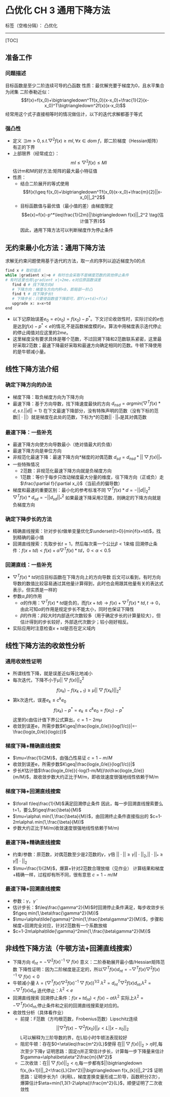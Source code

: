 ﻿# 凸优化 CH 3 通用下降方法

标签（空格分隔）： 凸优化

---
[TOC]

## 准备工作
### 问题描述
目标函数是至少二阶连续可导的凸函数
性质：最优解充要于梯度为0，且水平集合为闭集
二阶泰勒近似：$$f(x)=f(x_0)+\bigtriangledown^Tf(x_0)(x-x_0)+\frac{1}{2}(x-x_0)^T\bigtriangledown^2f(x)(x-x_0)$$
经常用这个式子直接相等时的情况做估计，以下的迭代求解都基于等式
### 强凸性
* 定义
$\exists m>0,s.t.\bigtriangledown^2f(x)\geq mI,\forall x\in dom\ f$，即二阶梯度（Hessian矩阵）有正的下界
* 上部限界（经常成立）：
$$mI\leq\bigtriangledown^2f(x)\leq MI$$
估计m和M的好方法:矩阵的最大最小特征值
* 性质：
  * 结合二阶展开的等式使用
  $$f(x)\geq f(x_0)+\bigtriangledown^Tf(x_0)(x-x_0)+\frac{m}{2}||x-x_0||_2^2$$
  * 目标函数值与最优值（最小值的差）由梯度限定
  $$e(x)=f(x)-p^*\leq\frac{1}{2m}||\bigtriangledown f(x)||_2^2 \tag{估计值下界}$$
  因此，通用下降方法可以判断梯度作为停止条件

## 无约束最小化方法：通用下降方法
求解无约束问题使用基于迭代的方法，取一点的序列以迫近梯度为0的点
```Python
find x # 取初值点
while |gradient x|>e # 有时也会采取不是梯度范数的其他停止条件
# 有时这里也用|gradient x|>2me，e对应原函数误差
   find d # 找下降方向d
   # 下降方向：梯度与方向内积<0，即局部一阶凸
   find t # 找下降步长t
   # 下降步长：只要使函数值下降即可，即f(x+td)<f(x)
   upgrade x: x=x+td
end
```
* 以下记原始误差$e_0=e(x_0)=f(x_0)-p^*$。下文讨论收敛性时，实际讨论的$e$也是达到$f(x)-p^*<e$的情况,不是函数梯度模的$e$。算法中用梯度表示迭代停止的停止阈值对应这里的$2me$。
* 这里梯度没有要求具体是哪个范数，不过回溯下降和2范数联系紧密，这里最好采取2范数；最速下降最好采取和最速方向确定相同的范数。牛顿下降使用的是牛顿减小量。

## 线性下降方法介绍

### 确定下降方向的办法
* 梯度下降：取负梯度方向为下降方向
* 最速下降：基于方向导数，找下降速度最快的方向
  $d_{nsd}=argmin\{\bigtriangledown^Tf(x)*d,s.t.||d||=1\}$
在下文最速下降部分，没有特殊声明的范数（没有下标的范数$||\cdot||$）就是梯度在此处的范数，下标为*的范数$||\cdot||_*$是其对偶范数

  
### 最速下降：一些补充
* 最速下降方向使方向导数最小（绝对值最大的负值）
* 最速下降方向是单位方向
* 非规范化最速下降：最速下降方向*梯度的对偶范数
$d_{sd}=d_{nsd}*||\bigtriangledown f(x)||_*$
* 一些特殊情况
  * 2范数：非规范化最速下降方向就是负梯度方向
  * 1范数：等价于每步只改动梯度最大分量的维度，往下降方向（正或负）走$\frac{\partial f}{\partial x_i}$（当前点的偏导数）
* 梯度和最速的重要区别：最小化的参考标准不同
$\bigtriangledown^Tf(x)*d=-||d||_2^2$
$\bigtriangledown^Tf(x)*d_{sd}=-||d_{sd}||_*^2$
如果最速下降采用2范数，则确定的下降方向就是负梯度方向

### 确定下降步长的方法
* 精确直线搜索：针对步长$t$做单变量优化$\underset{t>0}{min}f(x+td)$，找到精确的最小值
* 回溯直线搜索：先取步长$t=1$，然后每次乘一个公比$\beta<1$来缩
回溯停止条件：$f(x+td)<f(x)+\alpha\bigtriangledown^Tf(x)*td$，$0<\alpha<0.5$

### 回溯直线：一些补充
* $\bigtriangledown^Tf(x)*td$对应目标函数在下降方向上的方向导数
后文可以看到，有时方向导数的数值比较容易通过其他量计算得到，此时也会用跟其他量有关的表达式表示，但实质是一样的
* 参数$\alpha$,$\beta$的作用
  * $\alpha$的作用：$\bigtriangledown^Tf(x)*td$是负的，而$f(x+td)\to f(x)+\bigtriangledown^Tf(x)*td, t\to0$，由此可知$\alpha$的作用是规定步长不能太小，同时也保证下降性
  * $\beta$的作用：$\beta$较大时内部迭代次数较多（用于确定步长的计算量较大），但估计得到的步长较好，外部迭代次数少；较小刚好相反。
* 实际应用时注意检查$x+td$是否在定义域内

## 线性下降方法的收敛性分析

### 通用收敛性证明
* 所谓线性下降，就是误差近似等比地减小
* 每次迭代，下降不小于$\mu||\bigtriangledown f(x)||_2^2$
$$f(x_k)-f(x_{k+1})\geq \mu||\bigtriangledown f(x_k)||_2^2$$
* 第k次迭代，误差$e_k\leq c^ke_0$
$$f(x_k)-p^*=e_k\leq c^ke_0=f(x_0)-p^*$$
这里的c由估计值下界公式算出，$c=1-2m\mu$
* 收敛到误差e，所需步数$K\geq|\frac{log(e_0/e)}{log(1/c)}|=-\frac{log(e_0/e)}{log(c)}$

### 梯度下降+精确直线搜索
* $\mu=\frac{1}{2M}$，由强凸性易证
$c=1-m/M$
* 收敛到误差e，所需步数$K\geq|\frac{log(e_0/e)}{log(1/c)}|$
* 步长$K$估计值$\frac{log(e_0/e)}{-log(1-m/M)}\to\frac{log(e_0/e)}{m/M}$，故收敛步数大约正比于M/m，即收敛速度很强地线性依赖于M/m

### 梯度下降+回溯直线搜索
* $\forall t\leq\frac{1}{M}$满足回溯停止条件
因此，每一步回溯直线搜索要么t=1，要么$t\geq\frac{\beta}{M}$
* $\mu=\alpha\ min(1,\frac{\beta}{M})$，由回溯终止条件直接指出的
$c=1-2m\alpha\ min(1,\frac{\beta}{M})$
* 步数大约正比于M/m(收敛速度很强地线性依赖于M/m)

### 最速下降+精确直线搜索
* 约束/参数：原范数，对偶范数至少是2范数的$\gamma$，$\tilde{\gamma}$倍
  $||\cdot||\geq\gamma||\cdot||_2$,$||\cdot||_*\geq\tilde{\gamma}||\cdot||_2$
* $\mu=\frac{1}{2M}$，爆算+针对2范数合理放缩（见作业）
计算结果和梯度+精确一样，过程却有所不同，很有意思
$c=1-m/M$
  
### 最速下降+回溯直线搜索
* 参数：$\gamma$，$\tilde{\gamma}$
* 估计步长：$t\leq\frac{\gamma^2}{M}$时回溯停止条件满足，每步收敛步长$t\geq min(1,\beta\frac{\gamma^2}{M})$
* $\mu=\alpha\tilde{\gamma}^2min(1,\frac{\beta\gamma^2}{M})$，步骤和梯度+回溯完全对应，针对2范数有一个系数放缩
* $c=1-2m\alpha\tilde{\gamma}^2min(1,\frac{\beta\gamma^2}{M})$

## 非线性下降方法（牛顿方法+回溯直线搜索）
* 下降方向
$d_{nt}=-\bigtriangledown^2f(x)^{-1}\bigtriangledown f(x)$
意义：二阶泰勒展开最小值/Hessian矩阵范数
下降性证明：因为二阶梯度是正定的，所以$\bigtriangledown^Tf(x)d_{nt}=-\bigtriangledown^Tf(x)\bigtriangledown^2f(x)^{-1}\bigtriangledown f(x)<0$
* 牛顿减小量
$\lambda=(\bigtriangledown^Tf(x)\bigtriangledown^2f(x)^{-1}\bigtriangledown f(x))^{1/2}$
$\lambda^2=d_{nt}^T\bigtriangledown ^2f(x)d_{nt}$,$\lambda^2=-\bigtriangledown^Tf(x)d_{nt}$
迭代停止：$\lambda^2<e$
* 回溯直线搜索
回溯停止条件：$f(x+td_{nt})<f(x)-\alpha t\lambda^2$
实际上$\lambda^2=-\bigtriangledown^Tf(x)d_{nt}$,停止条件和之前的回溯直线搜索是对应的。
* 收敛性分析（具体看作业）
  * 前提：F范数（方均根范数，Frobenius范数）Lipschitz连续
  $$||\bigtriangledown^2f(x)-\bigtriangledown^2f(x_0)||_F<L||x-x_0||_2$$
  L可以解释为三阶导数的界，在L较小时牛顿法表现较好
  * 阻尼牛顿：存在$0<\eta\leq\frac{m^2}{L}$使得
  在$||\bigtriangledown f(x)||_2>\eta$时,每次至少下降$\gamma$
  证明思路：固定$\eta$并正常估计步长，计算每一步下降量来估计$\gamma=\alpha\beta\eta^2\frac{m}{M^2}$
  * 二次收敛：在$||\bigtriangledown f(x)||_2<\eta$,每一步都有$||\bigtriangledown f(x_{k+1})||_2<\frac{L}{2m^2}||\bigtriangledown f(x_{k})||_2^2$
  证明思路：证明步长为1（利用L，梯度差换变量形成二阶导，函数积分2次），爆算估计$\eta=min(1,3(1-2\alpha))\frac{m^2}{L}$，顺便证明了二次收敛性